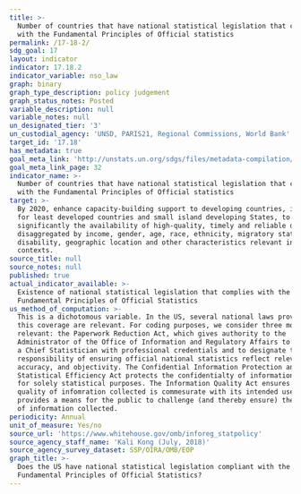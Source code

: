 ```yaml
---
title: >-
  Number of countries that have national statistical legislation that complies
  with the Fundamental Principles of Official statistics
permalink: /17-18-2/
sdg_goal: 17
layout: indicator
indicator: 17.18.2
indicator_variable: nso_law
graph: binary
graph_type_description: policy judgement
graph_status_notes: Posted
variable_description: null
variable_notes: null
un_designated_tier: '3'
un_custodial_agency: 'UNSD, PARIS21, Regional Commissions, World Bank'
target_id: '17.18'
has_metadata: true
goal_meta_link: 'http://unstats.un.org/sdgs/files/metadata-compilation/Metadata-Goal-17.pdf'
goal_meta_link_page: 32
indicator_name: >-
  Number of countries that have national statistical legislation that complies
  with the Fundamental Principles of Official statistics
target: >-
  By 2020, enhance capacity-building support to developing countries, including
  for least developed countries and small island developing States, to increase
  significantly the availability of high-quality, timely and reliable data
  disaggregated by income, gender, age, race, ethnicity, migratory status,
  disability, geographic location and other characteristics relevant in national
  contexts.
source_title: null
source_notes: null
published: true
actual_indicator_available: >-
  Existence of national statistical legislation that complies with the
  Fundamental Principles of Official Statistics
us_method_of_computation: >-
  This is a dichotomous variable. In the US, several national laws providing
  this coverage are relevant. For coding purposes, we consider three most
  relevant: the Paperwork Reduction Act, which gives authority to the
  Administrator of the Office of Information and Regulatory Affairs to designate
  a Chief Statistician with professional credentials and to designate the
  responsibility of ensuring official national statistics reflect relevance,
  accuracy, and objectivity. The Confidential Information Protection and
  Statistical Efficiency Act protects the confidentialty of information provided
  for solely statistical purposes. The Information Quality Act ensures that the
  quality of infomration collected is commesurate with its intended use and
  provides a means for the public to challenge (and thereby ensure) the quality
  of information collected.
periodicity: Annual
unit_of_measure: Yes/no
source_url: 'https://www.whitehouse.gov/omb/inforeg_statpolicy'
source_agency_staff_name: 'Kali Kong (July, 2018)'
source_agency_survey_dataset: SSP/OIRA/OMB/EOP
graph_title: >-
  Does the US have national statistical legislation compliant with the
  Fundamental Principles of Official Statistics?
---
```

